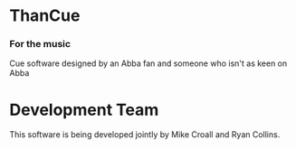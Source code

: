 # ThanCue #
### For the music ###
Cue software designed by an Abba fan and someone who isn't as keen on Abba


# Development Team
This software is being developed jointly by Mike Croall and Ryan Collins.

